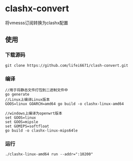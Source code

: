 # clashx-convert

将vmesss订阅转换为clashx配置

## 使用

### 下载源码

```shell script
git clone https://github.com/lifei6671/clash-convert.git
```

### 编译

```shell script
//用于将静态文件打包到二进制文件中
go generate
//Linux上编译Linux版本
GOOS=linux GOARCH=amd64 go build -o clashx-linux-amd64

//windows上编译为openwrt版本
set GOOS=linux
set GOOS=mipsle
set GOMIPS=softfloat
go build -o clashx-linux-mips64le
```

### 运行

```shell script
./clashx-linux-amd64 run --addr=":10200"
```